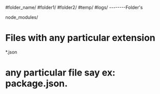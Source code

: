 #folder_name/
#folder1/
#folder2/
#temp/
#logs/       --------Folder's

node_modules/
# Files with any particular extension
*.json
# any particular file say ex: package.json.

